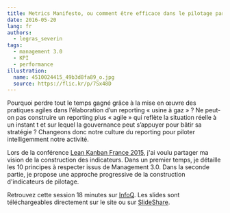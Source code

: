 ```yaml
---
title: Metrics Manifesto, ou comment être efficace dans le pilotage par les indicateurs
date: 2016-05-20
lang: fr
authors:
  - legras_severin
tags:
  - management 3.0
  - KPI
  - performance
illustration:
  name: 4510024415_49b3d8fa89_o.jpg
  source: https://flic.kr/p/7Sx48D
---
```


Pourquoi perdre tout le temps gagné grâce à la mise en œuvre des pratiques agiles dans l’élaboration d’un reporting « usine à gaz » ? Ne peut-on pas construire un reporting plus « agile » qui reflète la situation réelle à un instant t et sur lequel la gouvernance peut s’appuyer pour bâtir sa stratégie ? Changeons donc notre culture du reporting pour piloter intelligemment notre activité.

Lors de la conférence [Lean Kanban France 2015](http://http://leankanban.fr/), j'ai voulu partager ma vision de la construction des indicateurs. Dans un premier temps, je détaille les 10 principes à respecter issus de Management 3.0. Dans la seconde partie, je propose une approche progressive de la construction d'indicateurs de pilotage.

Retrouvez cette session 18 minutes sur [InfoQ](https://www.infoq.com/fr/presentations/lkfr-severin-legras-metrics-manifesto). Les slides sont  téléchargeables directement sur le site ou sur [SlideShare](http://www.slideshare.net/SverinLegras/lkfr2015-metrics-manifesto).
